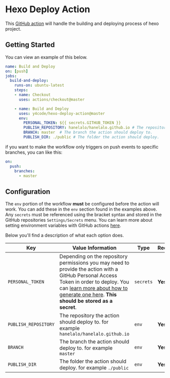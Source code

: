 # Hexo Deploy Action


This [GitHub action](https://github.com/features/actions) will handle the building and deploying process of hexo project.

## Getting Started

You can view an example of this below.

```yml
name: Build and Deploy
on: [push]
jobs:
  build-and-deploy:
    runs-on: ubuntu-latest
    steps:
    - name: Checkout
      uses: actions/checkout@master

    - name: Build and Deploy
      uses: y4code/hexo-deploy-action@master
      env:
        PERSONAL_TOKEN: ${{ secrets.GITHUB_TOKEN }}
        PUBLISH_REPOSITORY: hanelalo/hanelalo.github.io # The repository the action should deploy to.
        BRANCH: master  # The branch the action should deploy to.
        PUBLISH_DIR: ./public # The folder the action should deploy.
```

if you want to make the workflow only triggers on push events to specific branches, you can like this: 

```yml
on:
  push:	
    branches:	
      - master
```

## Configuration

The `env` portion of the workflow **must** be configured before the action will work. You can add these in the `env` section found in the examples above. Any `secrets` must be referenced using the bracket syntax and stored in the GitHub repositories `Settings/Secrets` menu. You can learn more about setting environment variables with GitHub actions [here](https://help.github.com/en/articles/workflow-syntax-for-github-actions#jobsjob_idstepsenv).

Below you'll find a description of what each option does.

| Key  | Value Information | Type | Required |
| ------------- | ------------- | ------------- | ------------- |
| `PERSONAL_TOKEN`  | Depending on the repository permissions you may need to provide the action with a GitHub Personal Access Token in order to deploy. You can [learn more about how to generate one here](https://help.github.com/en/articles/creating-a-personal-access-token-for-the-command-line). **This should be stored as a secret**. | `secrets` | **Yes** |
| `PUBLISH_REPOSITORY`  | The repository the action should deploy to. for example `hanelalo/hanelalo.github.io` | `env` | **Yes** |
| `BRANCH`  | The branch the action should deploy to. for example `master` | `env` | **Yes** |
| `PUBLISH_DIR`  | The folder the action should deploy. for example `./public`| `env` | **Yes** |

